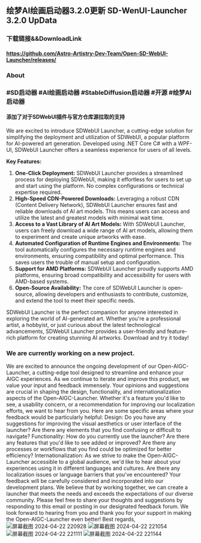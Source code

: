 ## 绘梦AI绘画启动器3.2.0更新 SD-WenUI-Launcher 3.2.0 UpData

### 下载链接&&DownloadLink
#### https://github.com/Astro-Artistry-Dev-Team/Open-SD-WebUI-Launcher/releases/
### About
### #SD启动器 #AI绘画启动器 #StableDiffusion启动器 #开源 #绘梦AI启动器
#### 添加了对于SDWebUI插件与官方仓库源拉取的支持

We are excited to introduce SDWebUI Launcher, a cutting-edge solution for simplifying the deployment and utilization of SDWebUI, a popular platform for AI-powered art generation. Developed using .NET Core C# with a WPF-UI, SDWebUI Launcher offers a seamless experience for users of all levels.

**Key Features:**

1. **One-Click Deployment:** SDWebUI Launcher provides a streamlined process for deploying SDWebUI, making it effortless for users to set up and start using the platform. No complex configurations or technical expertise required.
2. **High-Speed CDN-Powered Downloads:** Leveraging a robust CDN (Content Delivery Network), SDWebUI Launcher ensures fast and reliable downloads of AI art models. This means users can access and utilize the latest and greatest models with minimal wait time.
3. **Access to a Vast Library of AI Art Models:** With SDWebUI Launcher, users can freely download a wide range of AI art models, allowing them to experiment and create unique artworks with ease.
4. **Automated Configuration of Runtime Engines and Environments:** The tool automatically configures the necessary runtime engines and environments, ensuring compatibility and optimal performance. This saves users the trouble of manual setup and configuration.
5. **Support for AMD Platforms:** SDWebUI Launcher proudly supports AMD platforms, ensuring broad compatibility and accessibility for users with AMD-based systems.
6. **Open-Source Availability:** The core of SDWebUI Launcher is open-source, allowing developers and enthusiasts to contribute, customize, and extend the tool to meet their specific needs.

SDWebUI Launcher is the perfect companion for anyone interested in exploring the world of AI-generated art. Whether you're a professional artist, a hobbyist, or just curious about the latest technological advancements, SDWebUI Launcher provides a user-friendly and feature-rich platform for creating stunning AI artworks. Download and try it today!

### We are currently working on a new project.
We are excited to announce the ongoing development of our Open-AIGC-Launcher, a cutting-edge tool designed to streamline and enhance your AIGC experiences. As we continue to iterate and improve this product, we value your input and feedback immensely.
Your opinions and suggestions are crucial in shaping the design, functionality, and internationalization aspects of the Open-AIGC-Launcher. Whether it's a feature you'd like to see, a usability concern, or a recommendation for improving our localization efforts, we want to hear from you.
Here are some specific areas where your feedback would be particularly helpful:
Design: Do you have any suggestions for improving the visual aesthetics or user interface of the launcher? Are there any elements that you find confusing or difficult to navigate?
Functionality: How do you currently use the launcher? Are there any features that you'd like to see added or improved? Are there any processes or workflows that you find could be optimized for better efficiency?
Internationalization: As we strive to make the Open-AIGC-Launcher accessible to a global audience, we'd like to hear about your experiences using it in different languages and cultures. Are there any localization issues or language barriers that you've encountered?
Your feedback will be carefully considered and incorporated into our development plans. We believe that by working together, we can create a launcher that meets the needs and exceeds the expectations of our diverse community.
Please feel free to share your thoughts and suggestions by responding to this email or posting in our designated feedback forum. We look forward to hearing from you and thank you for your support in making the Open-AIGC-Launcher even better!
Best regards,
![屏幕截图 2024-04-22 220928](https://github.com/Astro-Artistry-Dev-Team/Open-SD-WebUI-Launcher/assets/115577936/1febf6b7-9726-4bb5-82fb-bd7d1f6453d1)
![屏幕截图 2024-04-22 221054](https://github.com/Astro-Artistry-Dev-Team/Open-SD-WebUI-Launcher/assets/115577936/97ae2256-e42d-421b-a5d5-97be559d9481)
![屏幕截图 2024-04-22 221111](https://github.com/Astro-Artistry-Dev-Team/Open-SD-WebUI-Launcher/assets/115577936/a2ed5730-8053-479f-8752-194d906294c1)
![屏幕截图 2024-04-22 221144](https://github.com/Astro-Artistry-Dev-Team/Open-SD-WebUI-Launcher/assets/115577936/d1b6dda1-ff01-4f86-882f-4c4d0a139231)
